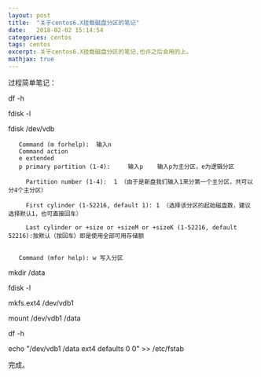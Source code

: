 ```yaml
---
layout: post
title:  "关于centos6.X挂载磁盘分区的笔记"
date:   2018-02-02 15:14:54
categories: centos
tags: centos
excerpt: 关于centos6.X挂载磁盘分区的笔记,也许之后会用的上。
mathjax: true
---
```



过程简单笔记：

df -h

fdisk -l

fdisk /dev/vdb

```
   Command (m forhelp):  输入n 
   Command action
   e extended
   p primary partition (1-4):     输入p    输入p为主分区，e为逻辑分区

     Partition number (1-4):  1 （由于是新盘我们输入1来分第一个主分区，共可以分4个主分区）

     First cylinder (1-52216, default 1): 1 （选择该分区的起始磁盘数，建议选择默认1，也可直接回车）

     Last cylinder or +size or +sizeM or +sizeK (1-52216, default 52216):按默认（按回车）即是使用全部可用存储额

 
   Command (mfor help): w 写入分区
```

mkdir /data

fdisk -l

mkfs.ext4 /dev/vdb1

mount /dev/vdb1 /data

df -h

echo "/dev/vdb1            /data                ext4       defaults              0 0" >> /etc/fstab

完成。
